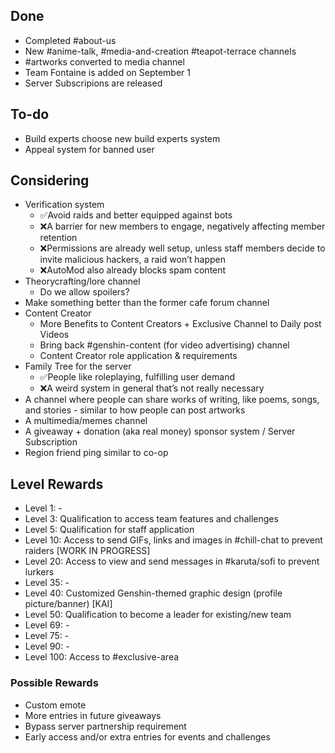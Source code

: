 ## Done
- Completed #about-us
- New #anime-talk, #media-and-creation #teapot-terrace channels
- #artworks converted to media channel
- Team Fontaine is added on September 1
- Server Subscripions are released

## To-do
- Build experts choose new build experts system
- Appeal system for banned user

## Considering 
- Verification system
  - ✅Avoid raids and better equipped against bots
  - ❌A barrier for new members to engage, negatively affecting member retention
  - ❌Permissions are already well setup, unless staff members decide to invite malicious hackers, a raid won’t happen
  - ❌AutoMod also already blocks spam content
- Theorycrafting/lore channel 
  - Do we allow spoilers?
- Make something better than the former cafe forum channel 
- Content Creator
  - More Benefits to Content Creators + Exclusive Channel to Daily post Videos
  - Bring back #genshin-content (for video advertising) channel
  - Content Creator role application & requirements
- Family Tree for the server
  - ✅People like roleplaying, fulfilling user demand
  - ❌A weird system in general that’s not really necessary
- A channel where people can share works of writing, like poems, songs, and stories - similar to how people can post artworks
- A multimedia/memes channel
- A giveaway + donation (aka real money) sponsor system / Server Subscription
- Region friend ping similar to co-op

## Level Rewards 
* Level 1: -
* Level 3: Qualification to access team features and challenges
* Level 5: Qualification for staff application 
* Level 10: Access to send GIFs, links and images in #chill-chat to prevent raiders [WORK IN PROGRESS]
* Level 20: Access to view and send messages in #karuta/sofi to prevent lurkers
* Level 35: -
* Level 40: Customized Genshin-themed graphic design (profile picture/banner) [KAI]
* Level 50: Qualification to become a leader for existing/new team
* Level 69: -
* Level 75: -
* Level 90: -
* Level 100: Access to #exclusive-area

### Possible Rewards
- Custom emote
- More entries in future giveaways
- Bypass server partnership requirement
- Early access and/or extra entries for events and challenges
